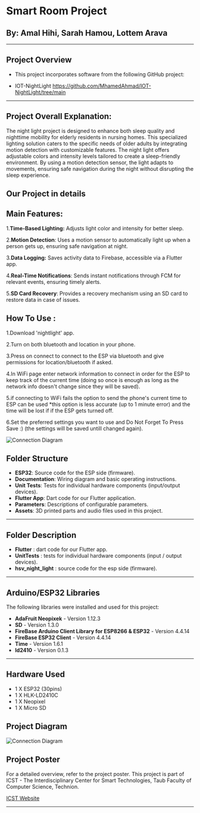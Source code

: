 # Smart Room Project

## By: Amal Hihi, Sarah Hamou, Lottem Arava

---

## Project Overview

- This project incorporates software from the following GitHub project:

- IOT-NightLight https://github.com/MhamedAhmad/IOT-NightLight/tree/main

---

## Project Overall Explanation:


The night light project is designed to enhance both sleep quality and nighttime mobility for elderly residents in nursing homes. This specialized lighting solution caters to the specific needs of older adults by integrating motion detection with customizable features. The night light offers adjustable colors and intensity levels tailored to create a sleep-friendly environment. By using a motion detection sensor, the light adapts to movements, ensuring safe navigation during the night without disrupting the sleep experience.

## Our Project in details

## Main Features: 
1.**Time-Based Lighting:** Adjusts light color and intensity for better sleep.

2.**Motion Detection**: Uses a motion sensor to automatically light up when a person gets up, ensuring safe navigation at night.

3.**Data Logging:** Saves activity data to Firebase, accessible via a Flutter app.

4.**Real-Time Notifications**: Sends instant notifications through FCM for relevant events, ensuring timely alerts.

5.**SD Card Recovery**: Provides a recovery mechanism using an SD card to restore data in case of issues.


## How To Use : 

1.Download 'nightlight' app.

2.Turn on both bluetooth and location in your phone.

3.Press on connect to connect to the ESP via bluetooth and give permissions for location/bluetooth if asked.

4.In WiFi page enter network information to connect in order for the ESP to keep track of the current time (doing so once is enough as long as the network info doesn't change since they will be saved).

5.if connecting to WiFi fails the option to send the phone's current time to ESP can be used *this option is less accurate (up to 1 minute error) and the time will be lost if if the ESP gets turned off.

6.Set the preferred settings you want to use and Do Not Forget To Press Save :) (the settings will be saved untill changed again).

![Connection Diagram](https://github.com/lottemarava/S24-IoT-SmartRoom/blob/main/lighttranstiojn.PNG)

## Folder Structure

- **ESP32**: Source code for the ESP side (firmware).
- **Documentation**: Wiring diagram and basic operating instructions.
- **Unit Tests**: Tests for individual hardware components (input/output devices).
- **Flutter App**: Dart code for our Flutter application.
- **Parameters**: Descriptions of configurable parameters.
- **Assets**: 3D printed parts and audio files used in this project.

---
## Folder Description
- **Flutter** : dart code for our Flutter app.
- **UnitTests** : tests for individual hardware components (input / output devices).
- **hsv_night_light** : source code for the esp side (firmware).
---
## Arduino/ESP32 Libraries

The following libraries were installed and used for this project:

- **AdaFruit Neopixek** - Version 1.12.3
- **SD** - Version 1.3.0
- **FireBase Arduino Client Library for ESP8266 & ESP32** - Version 4.4.14
- **FireBase ESP32 Client** - Version 4.4.14
- **Time** - Version 1.6.1
- **ld2410** - Version 0.1.3

---
## Hardware Used
- 1 X ESP32 (30pins)
- 1 X HLK-LD2410C
- 1 X Neopixel 
- 1 X Micro SD 

## Project Diagram
![Connection Diagram](https://github.com/lottemarava/S24-IoT-SmartRoom/blob/main/connectionDiagram.png)

## Project Poster
For a detailed overview, refer to the project poster. This project is part of ICST - The Interdisciplinary Center for Smart Technologies, Taub Faculty of Computer Science, Technion.

[ICST Website](https://icst.cs.technion.ac.il/)

---
